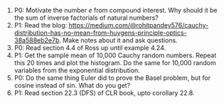 1) P0: Motivate the number $e$ from compound interest. Why should it be the sum of inverse factorials of natural numbers?
2) P1: Read the blog: https://medium.com/@rohitpandey576/cauchy-distribution-has-no-mean-from-huygens-principle-optics-38a588eb2e7b. Make notes about it and ask questions.
3) P0: Read section 4.4 of Ross up until example 4.24.
4) P1: Get the sample mean of 10,000 Cauchy random numbers. Repeat this 20 times and plot the histogram. Do the same for 10,000 random variables from the exponential distribution.
5) P0: Do the same thing Euler did to prove the Basel problem, but for cosine instead of sin. What do you get?
6) P1: Read section 22.3 (DFS) of CLR book, upto corollary 22.8.